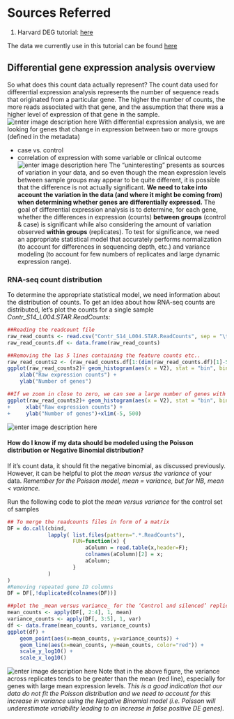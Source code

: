 # Sources Referred
1. Harvard DEG tutorial: [here](https://hbctraining.github.io/DGE_workshop/lessons/01_DGE_setup_and_overview.html) 

The data we currently use in this tutorial can be found [here](https://github.com/Rohit-Satyam/RNA-Seq-Data-Analysis/tree/master/test)

## Differential gene expression analysis overview

So what does this count data actually represent? The count data used for differential expression analysis represents the number of sequence reads that originated from a particular gene. The higher the number of counts, the more reads associated with that gene, and the assumption that there was a higher level of expression of that gene in the sample.
![enter image description here](https://hbctraining.github.io/DGE_workshop/img/deseq_counts_overview.png)
With differential expression analysis, we are looking for genes that change in expression between two or more groups (defined in the metadata)

-   case vs. control
-   correlation of expression with some variable or clinical outcome
![enter image description here](https://hbctraining.github.io/DGE_workshop/img/de_variation.png)
The “uninteresting” presents as sources of variation in your data, and so even though the mean expression levels between sample groups may appear to be quite different, it is possible that the difference is not actually significant. **We need to take into account the variation in the data (and where it might be coming from) when determining whether genes are differentially expressed.**
The goal of differential expression analysis is to determine, for each gene, whether the differences in expression (counts) **between groups** (control & case) is significant while also considering the amount of variation observed **within groups** (replicates). To test for significance, we need an appropriate statistical model that accurately performs normalization (to account for differences in sequencing depth, etc.) and variance modeling (to account for few numbers of replicates and large dynamic expression range).
### RNA-seq count distribution
To determine the appropriate statistical model, we need information about the distribution of counts. To get an idea about how RNA-seq counts are distributed, let’s plot the counts for a single sample *Contr_S14_L004.STAR.ReadCounts:*
```R
##Reading the readcount file
raw_read_counts <- read.csv("Contr_S14_L004.STAR.ReadCounts", sep = "\t", header = FALSE, stringsAsFactors = FALSE)
raw_read_counts.df <- data.frame(raw_read_counts)

##Removing the las 5 lines containing the feature counts etc..
raw_read_counts2 <- (raw_read_counts.df[1:(dim(raw_read_counts.df)[1]-5),])
ggplot(raw_read_counts2)+ geom_histogram(aes(x = V2), stat = "bin", bins = 200) +
    xlab("Raw expression counts") +
    ylab("Number of genes")

##If we zoom in close to zero, we can see a large number of genes with counts of zero:
ggplot(raw_read_counts2)+ geom_histogram(aes(x = V2), stat = "bin", bins = 200) +
+     xlab("Raw expression counts") +
+     ylab("Number of genes")+xlim(-5, 500)


```
![enter image description here](https://i.ibb.co/PtHZf9J/raw-count-plot.png)
#### How do I know if my data should be modeled using the Poisson distribution or Negative Binomial distribution?

If it’s count data, it should fit the negative binomial, as discussed previously. However, it can be helpful to plot the  _mean versus the variance_  of your data.  _Remember for the Poisson model, mean = variance, but for NB, mean < variance._

Run the following code to plot the  _mean versus variance_  for the control set of samples
```R
## To merge the readcounts files in form of a matrix
DF = do.call(cbind,
             lapply( list.files(pattern=".*.ReadCounts"),
                     FUN=function(x) { 
                         aColumn = read.table(x,header=F);
                         colnames(aColumn)[2] = x;
                         aColumn;
                     }
             )
)
#Removing repeated gene ID columns
DF = DF[,!duplicated(colnames(DF))]

##plot the _mean versus variance_ for the ‘Control and silenced’ replicates
mean_counts <- apply(DF[, 2:4], 1, mean)
variance_counts <- apply(DF[, 3:5], 1, var)
df <- data.frame(mean_counts, variance_counts)
ggplot(df) +
    geom_point(aes(x=mean_counts, y=variance_counts)) + 
    geom_line(aes(x=mean_counts, y=mean_counts, color="red")) +
    scale_y_log10() +
    scale_x_log10()
```
![enter image description here](https://i.ibb.co/0CNCS8H/mean-Vs-variance.png)
Note that in the above figure, the variance across replicates tends to be greater than the mean (red line), especially for genes with large mean expression levels. _This is a good indication that our data do not fit the Poisson distribution and we need to account for this increase in variance using the Negative Binomial model (i.e. Poisson will underestimate variability leading to an increase in false positive DE genes)._
